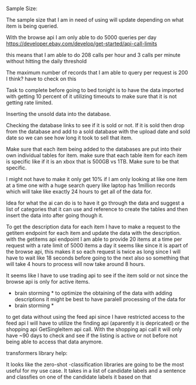 Sample Size:

The sample size that I am in need of using will update depending on what item is being queried. 

With the browse api I am only able to do 5000 queries per day
https://developer.ebay.com/develop/get-started/api-call-limits

this means that I am able to do 208 calls per hour and 3 calls per minute without hitting the daily threshold

The maximum number of records that I am able to query per request is 200 I think?
have to check on this


Task to complete before going to bed tonight is to have the data imported with getting 10 percent of it utilizing timeouts
to make sure that it is not getting rate limited.

Inserting the unsold data into the database.

Checking the database links to see if it is sold or not.
If it is sold then drop from the database and add to a sold database with the upload date and sold date so we can see how
long it took to sell that item.


Make sure that each item being added to the databases are put into their own individual tables for item. make sure that each table item
for each item is specific like if it is an xbox that is 500GB vs 1TB. Make sure to be that specific. 


I might not have to make it only get 10% if I am only looking at like one item at a time
one with a huge search query like laptop has 1million records which will take like exactly 24 hours to get all of the data for.

Idea for what the ai can do is to have it go through the data and suggest a list of categories that it can use and reference to create the 
tables and then insert the data into after going though it.

To get the description data for each item I have to make a request to the getitem endpoint for each item and update the data with the description.
with the getitems api endpoint I am able to provide 20 items at a time per request with a rate limit of 5000 items a day it seems like since it is apart of the browse api, this makes it so each request is twice as long since I will have to wait like 18 seconds before going to the next also
so something that will take 4 hours to process will now take around 8 hours.

It seems like I have to use trading api to see if the item sold or not since the browse api is only for active items.


* brain storming *
to optimize the obtaining of the data with adding descriptions it might be best to have paralell processing of the data for 
* brain storming *

to get data without using the feed api since I have restricted access to the feed api I will have to utilize the finding api (aparently it is depricated) or the shopping api GetSingleItem api call. With the shopping api call it will only have ~90 days to check and see if the listing is active or not before not being able to access that data anymore.

transformers library help:

It looks like the zero-shot -classification libraries are going to be the most useful for my use case. 
It takes in a list of candidate labels and a sentence and classfies on one of the candidate labels it based on that